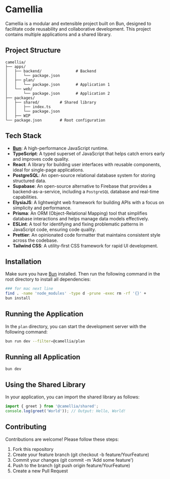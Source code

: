 # Camellia

Camellia is a modular and extensible project built on Bun, designed to facilitate code reusability and collaborative development. This project contains multiple applications and a shared library.

## Project Structure

```text
camellia/
├── apps/
│   ├── backend/               # Backend
│   │   └── package.json
│   ├── plan/
│   │   └── package.json       # Application 1
│   └── web/
│       └── package.json       # Application 2
├── packages/
│   ├── shared/         # Shared library
│   │   ├── index.ts
│   │   └── package.json
│   ├── WIP
└── package.json        # Root configuration
```

## Tech Stack

- **[Bun](https://bun.sh)**: A high-performance JavaScript runtime.
- **TypeScript**: A typed superset of JavaScript that helps catch errors early and improves code quality.
- **React**: A library for building user interfaces with reusable components, ideal for single-page applications.
- **PostgreSQL**: An open-source relational database system for storing structured data.
- **Supabase**: An open-source alternative to Firebase that provides a backend-as-a-service, including a `PostgreSQL` database and real-time capabilities.
- **ElysiaJS**: A lightweight web framework for building APIs with a focus on simplicity and performance.
- **Prisma**: An ORM (Object-Relational Mapping) tool that simplifies database interactions and helps manage data models effectively.
- **ESLint**: A tool for identifying and fixing problematic patterns in JavaScript code, ensuring code quality.
- **Prettier**: An opinionated code formatter that maintains consistent style across the codebase.
- **Tailwind CSS**: A utility-first CSS framework for rapid UI development.

## Installation

Make sure you have [Bun](https://bun.sh/docs/installation) installed. Then run the following command in the root directory to install all dependencies:

```bash
### for mac next line
find . -name 'node_modules' -type d -prune -exec rm -rf '{}' +
bun install
```

## Running the Application

In the `plan` directory, you can start the development server with the following command:
```bash
bun run dev --filter=@camellia/plan
```

## Running all Application

```bash
bun dev
```

## Using the Shared Library

In your application, you can import the shared library as follows:


```typescript
import { greet } from '@camellia/shared';
console.log(greet('World')); // Output: Hello, World!
```

## Contributing

Contributions are welcome! Please follow these steps:

1. Fork this repository
2. Create your feature branch (git checkout -b feature/YourFeature)
3. Commit your changes (git commit -m 'Add some feature')
4. Push to the branch (git push origin feature/YourFeature)
5. Create a new Pull Request
